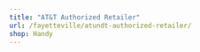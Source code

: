 ```yaml
---
title: "AT&T Authorized Retailer"
url: /fayetteville/atundt-authorized-retailer/
shop: Handy
---
```

